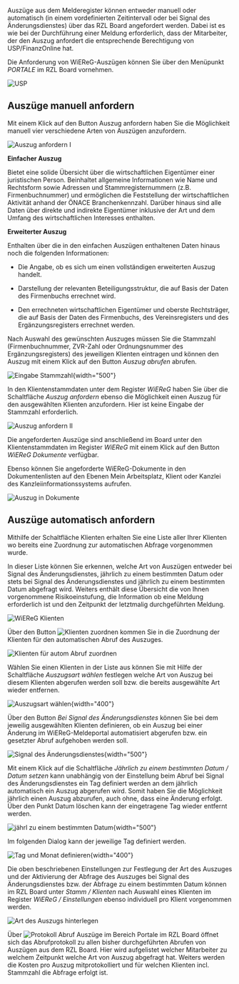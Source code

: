 Auszüge aus dem Melderegister können entweder manuell oder automatisch
(in einem vordefinierten Zeitintervall oder bei Signal des
Änderungsdienstes) über das RZL Board angefordert werden. Dabei ist es
wie bei der Durchführung einer Meldung erforderlich, dass der
Mitarbeiter, der den Auszug anfordert die entsprechende Berechtigung von
USP/FinanzOnline hat.

Die Anforderung von WiEReG-Auszügen können Sie über den Menüpunkt
*PORTALE* im RZL Board vornehmen.

![USP](<img/image191.png>)

## Auszüge manuell anfordern

Mit einem Klick auf den Button Auszug anfordern haben Sie die
Möglichkeit manuell vier verschiedene Arten von Auszügen anzufordern.

![Auszug anfordern I](<img/image192.png>)

**Einfacher Auszug**

Bietet eine solide Übersicht über die wirtschaftlichen Eigentümer einer
juristischen Person. Beinhaltet allgemeine Informationen wie Name und
Rechtsform sowie Adressen und Stammregisternummern (z.B.
Firmenbuchnummer) und ermöglichen die Feststellung der wirtschaftlichen
Aktivität anhand der ÖNACE Branchenkennzahl. Darüber hinaus sind alle
Daten über direkte und indirekte Eigentümer inklusive der Art und dem
Umfang des wirtschaftlichen Interesses enthalten.

**Erweiterter Auszug**

Enthalten über die in den einfachen Auszügen enthaltenen Daten hinaus
noch die folgenden Informationen:

- Die Angabe, ob es sich um einen vollständigen erweiterten Auszug
  handelt.

- Darstellung der relevanten Beteiligungsstruktur, die auf Basis der
  Daten des Firmenbuchs errechnet wird.

- Den errechneten wirtschaftlichen Eigentümer und oberste Rechtsträger,
  die auf Basis der Daten des Firmenbuchs, des Vereinsregisters und des
  Ergänzungsregisters errechnet werden.

Nach Auswahl des gewünschten Auszuges müssen Sie die Stammzahl
(Firmenbuchnummer, ZVR-Zahl oder Ordnungsnummer des Ergänzungsregisters)
des jeweiligen Klienten eintragen und können den Auszug mit einem Klick
auf den Button *Auszug abrufen* abrufen.

![Eingabe Stammzahl](<img/image193.png>){width="500"}

In den Klientenstammdaten unter dem Register *WiEReG* haben Sie über die
Schaltfläche *Auszug anfordern* ebenso die Möglichkeit einen Auszug für
den ausgewählten Klienten anzufordern. Hier ist keine Eingabe der
Stammzahl erforderlich.

![Auszug anfordern II](<img/image194.png>)

Die angeforderten Auszüge sind anschließend im Board unter den
Klientenstammdaten im Register *WiEReG* mit einem Klick auf den Button
*WiEReG Dokumente* verfügbar.

Ebenso können Sie angeforderte WiEReG-Dokumente in den Dokumentenlisten
auf den Ebenen Mein Arbeitsplatz, Klient oder Kanzlei des
Kanzleiinformationssystems aufrufen.

![Auszug in Dokumente](<img/image195.png>)

## Auszüge automatisch anfordern

Mithilfe der Schaltfläche Klienten erhalten Sie eine Liste aller Ihrer
Klienten wo bereits eine Zuordnung zur automatischen Abfrage vorgenommen
wurde.

In dieser Liste können Sie erkennen, welche Art von Auszügen entweder
bei Signal des Änderungsdienstes, jährlich zu einem bestimmten Datum
oder stets bei Signal des Änderungsdienstes und jährlich zu einem
bestimmten Datum abgefragt wird. Weiters enthält diese Übersicht die von
Ihnen vorgenommene Risikoeinstufung, die Information ob eine Meldung
erforderlich ist und den Zeitpunkt der letztmalig durchgeführten
Meldung.

![WiEReG Klienten](<img/image196.png>)

Über den Button ![Klienten zuordnen](<img/image197.png>) kommen Sie in die
Zuordnung der Klienten für den automatischen Abruf des Auszuges.

![Klienten für autom Abruf zuordnen](<img/image198.png>)

Wählen Sie einen Klienten in der Liste aus können Sie mit Hilfe der
Schaltfläche *Auszugsart wählen* festlegen welche Art von Auszug bei
diesem Klienten abgerufen werden soll bzw. die bereits ausgewählte Art
wieder entfernen.

![Auszugsart wählen](<img/image199.png>){width="400"}

Über den Button *Bei Signal des Änderungsdienstes* können Sie bei dem
jeweilig ausgewählten Klienten definieren, ob ein Auszug bei einer
Änderung im WiEReG-Meldeportal automatisiert abgerufen bzw. ein
gesetzter Abruf aufgehoben werden soll.

![Signal des Änderungsdienstes](<img/image200.png>){width="500"}

Mit einem Klick auf die Schaltfläche *Jährlich zu einem bestimmten Datum
/ Datum setzen* kann unabhängig von der Einstellung beim Abruf bei
Signal des Änderungsdienstes ein Tag definiert werden an dem jährlich
automatisch ein Auszug abgerufen wird. Somit haben Sie die Möglichkeit
jährlich einen Auszug abzurufen, auch ohne, dass eine Änderung erfolgt.
Über den Punkt Datum löschen kann der eingetragene Tag wieder entfernt
werden.

![jährl zu einem bestimmten Datum](<img/image201.png>){width="500"}

Im folgenden Dialog kann der jeweilige Tag definiert werden.

![Tag und Monat definieren](<img/image202.png>){width="400"}

Die oben beschriebenen Einstellungen zur Festlegung der Art des Auszuges
und der Aktivierung der Abfrage des Auszuges bei Signal des
Änderungsdienstes bzw. der Abfrage zu einem bestimmten Datum können im
RZL Board unter *Stamm / Klienten* nach Auswahl eines Klienten im
Register *WiEReG / Einstellungen* ebenso individuell pro Klient
vorgenommen werden.

![Art des Auszugs hinterlegen](<img/image203.png>)

Über ![Protokoll Abruf Auszüge](<img/image204.png>) im Bereich Portale im RZL
Board öffnet sich das Abrufprotokoll zu allen bisher durchgeführten
Abrufen von Auszügen aus dem RZL Board. Hier wird aufgelistet welcher
Mitarbeiter zu welchem Zeitpunkt welche Art von Auszug abgefragt hat.
Weiters werden die Kosten pro Auszug mitprotokolliert und für welchen
Klienten incl. Stammzahl die Abfrage erfolgt ist.